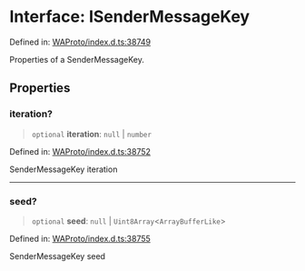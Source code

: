 # Interface: ISenderMessageKey

Defined in: [WAProto/index.d.ts:38749](https://github.com/Fokusdotid/Baileys/blob/4c54e9ae0a9f37422d51e97c3454891bf06f36e1/WAProto/index.d.ts#L38749)

Properties of a SenderMessageKey.

## Properties

### iteration?

> `optional` **iteration**: `null` \| `number`

Defined in: [WAProto/index.d.ts:38752](https://github.com/Fokusdotid/Baileys/blob/4c54e9ae0a9f37422d51e97c3454891bf06f36e1/WAProto/index.d.ts#L38752)

SenderMessageKey iteration

***

### seed?

> `optional` **seed**: `null` \| `Uint8Array`\<`ArrayBufferLike`\>

Defined in: [WAProto/index.d.ts:38755](https://github.com/Fokusdotid/Baileys/blob/4c54e9ae0a9f37422d51e97c3454891bf06f36e1/WAProto/index.d.ts#L38755)

SenderMessageKey seed
